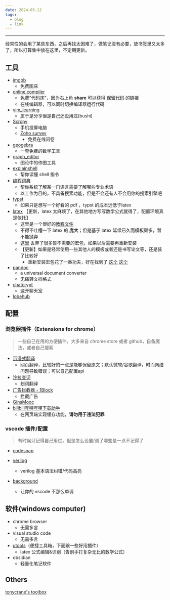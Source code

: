 ```yaml
---
date: 2024-05-12
tags:
  - blog
  - link
---
```

***

经常性的会用了某些东西，之后再找太困难了，做笔记没有必要，放书签里又太多了，所以打算集中放在这里，不定期更新。

<!-- more -->

## 工具

- [imgbb](https://imgbb.com/)
    - 免费图床
- [online compiler](https://godbolt.org/)
    - 免费“代码床”，因为右上角 **share** 可以获得 <u>保留代码</u> 的链接
    - 在线编辑器，可以同时切换编译器运行代码
- [vim_learning](https://vimawesome.com/)
    - 属于是分享但是自己还没用过(bushi)
- [Scrcpy](https://github.com/Genymobile/scrcpy)
    - 手机投屏电脑
  - [Zoho survey](https://www.zoho.com.cn/survey/) 
    - 免费在线问卷
- [geogebra](https://www.geogebra.org/)
    - 一套免费的数学工具
- [graph_editor](https://csacademy.com/app/graph_editor)
    - 图论中的作图工具
- [explainshell](https://explainshell.com/)
    - 帮你读懂 shell 指令
- [编程词典](https://dict.code-nav.cn/)
    - 帮你系统了解某一门语言需要了解哪些专业术语
    - 以工作为目的，不具备搜索功能，但是不会还有人不会用你的搜索引擎吧
- [typst](https://typst.app/) 
    - 如果只是想写一个好看的 pdf ，typst 的成本远低于latex
- [latex](https://www.latex-project.org/) 【更新，latex 太麻烦了，在其他地方写写数学公式就得了，配置环境真是依托】
    - 这里是一个很好的[教程文件](https://www.cnblogs.com/eslzzyl/p/17358405.html)
    - 不得不吐槽一下 latex 的 **庞大**；但是基于 latex 延续已久而模板颇多，暂不能抛弃
    - [这里](https://www.cnblogs.com/eslzzyl/p/17358405.html#:~:text=Enter%20command%3A-,%E8%B0%83%E6%95%B4%E5%AE%89%E8%A3%85%E9%85%8D%E7%BD%AE,-%E8%BF%99%E4%B8%80%E8%8A%82%E6%98%AF) 丢弃了很多暂不需要的宏包，如果以后需要再重新安装
    - 【更新】如果是经常使用一些其他人的模板或者还是书写论文等，还是装了比较好
        - 重新安装宏包花了一番功夫，好在找到了 [这个](https://askubuntu.com/questions/1206440/tlmgr-not-found-when-run-as-root) [这个](https://tex.stackexchange.com/questions/341789/tlmgr-packages-not-present-in-repository)
- [pandoc](https://pandoc.org/)
    - a universal document converter
    - 无痛转文档格式
- [chatcrypt](https://client.chatcrypt.com/)
    - 速开聊天室
- [lobehub](https://www.youtube.com/watch?v=6MDLVd583oI)

## 配置
### 浏览器插件（Extensions for chrome）

> 一些自己在用的方便插件，大多来自 chrome store 或者 github，自备魔法，或者自己搜索

- [沉浸式翻译](https://chromewebstore.google.com/detail/%E6%B2%89%E6%B5%B8%E5%BC%8F%E7%BF%BB%E8%AF%91-%E7%BD%91%E9%A1%B5%E7%BF%BB%E8%AF%91%E6%8F%92%E4%BB%B6-pdf%E7%BF%BB%E8%AF%91-%E5%85%8D%E8%B4%B9/bpoadfkcbjbfhfodiogcnhhhpibjhbnh)
    - 网页翻译，比较好的一点是能够保留原文；默认微软/谷歌翻译，时而网络问题导致错误；可以自己配置api
- [沙拉查词](https://chromewebstore.google.com/detail/cdonnmffkdaoajfknoeeecmchibpmkmg)
    - 划词翻译
- [广告拦截器 - 1Block](https://chromewebstore.google.com/detail/%E5%B9%BF%E5%91%8A%E6%8B%A6%E6%88%AA%E5%99%A8-1block/jajikjbellknnfcomfjjinfjokihcfoi)
    - 拦截广告
- [GinsMooc](https://github.com/ginnnnnncc/GinsMooc)
- [bilibili哔哩哔哩下载助手](https://chrome.google.com/webstore/detail/bfcbfobhcjbkilcbehlnlchiinokiijp)
    - 在网页端实现缓存功能，**请勿用于违法犯罪**

### vscode 插件/配置

> 有时候只记得自己用过，但是怎么设置/调了哪些是一点不记得了

- [codesnap](https://blog.csdn.net/qq_51165234/article/details/126201838)

- [verilog](https://blog.csdn.net/SEU_wzx/article/details/126804348)
    - verilog 基本语法纠错/代码高亮
- [background](https://blog.csdn.net/weixin_44112083/article/details/125223060)
    - 让你的 vscode 不那么单调
## 软件(windows computer)

- chrome browser
    - 无需多言
- visual studio code
    - 无需多言
- [utools](https://u.tools/)（便捷工具箱，下面跟一些好用插件）
    - latex 公式编辑&识别（告别手打复杂无比的数学公式）
- obsidian
    - 轻量化笔记软件

## Others

[tonycrane's toolbox](https://note.tonycrane.cc/cs/tools/toolbox/)